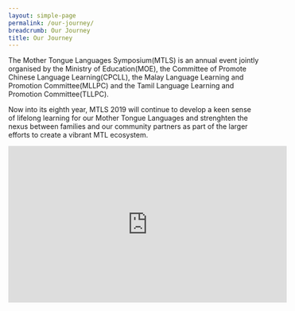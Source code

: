 ```yaml
---
layout: simple-page
permalink: /our-journey/
breadcrumb: Our Journey
title: Our Journey
---
```


The Mother Tongue Languages Symposium(MTLS) is an annual event jointly organised by the Ministry of Education(MOE), the Committee of Promote Chinese Language Learning(CPCLL), the Malay Language Learning and Promotion Committee(MLLPC) and the Tamil Language Learning and Promotion Committee(TLLPC).

Now into its eighth year, MTLS 2019 will continue to develop a keen sense of lifelong learning for our Mother Tongue Languages and strenghten the nexus between families and our community partners as part of the larger efforts to create a vibrant MTL ecosystem.

<div class="bp-youtube">
      <iframe width="560" height="315" src="https://www.youtube.com/embed/RXaW1jeuEj4" frameborder="0" allow="autoplay; encrypted-media" allowfullscreen></iframe>
</div>
